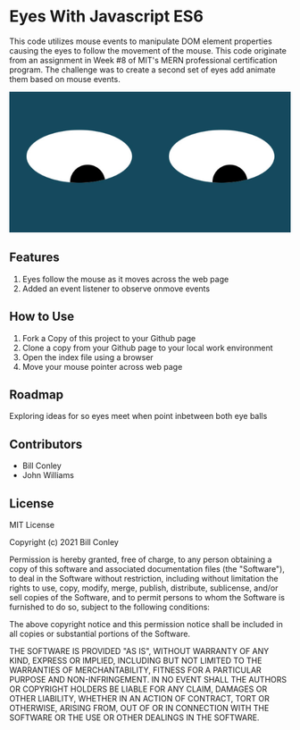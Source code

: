 <h1>Eyes With Javascript ES6</h1>
<p>This code utilizes mouse events to manipulate DOM element properties causing the eyes to follow the movement of the mouse. This code originate from an assignment in Week #8 of MIT's MERN professional certification program. The challenge was to create a second set of eyes add animate them based on mouse events.</p>
<img src="./eyes.jpg"></img>
<h2>Features</h2>
<ol>
<li>Eyes follow the mouse as it moves across the web page</li>
<li>Added an event listener to observe onmove events</li>
</ol>
<h2>How to Use</h2>
<ol>
<li>Fork a Copy of this project to your Github page</li>
<li>Clone a copy from your Github page to your local work environment</li>
<li>Open the index file using a browser</li>
<li>Move your mouse pointer across web page</li>
</ol>
<h2>Roadmap</h2>
<p>Exploring ideas for so eyes meet when point inbetween both eye balls</p>
<h2>Contributors</h2>
<ul>
  <li>Bill Conley</li>
  <li>John Williams</li>
 </ul>
<h2>License</h2>
  <p>MIT License</p>
  <p>Copyright (c) 2021 Bill Conley</p>
  <p>Permission is hereby granted, free of charge, to any person obtaining a copy
of this software and associated documentation files (the "Software"), to deal
in the Software without restriction, including without limitation the rights
to use, copy, modify, merge, publish, distribute, sublicense, and/or sell
copies of the Software, and to permit persons to whom the Software is
furnished to do so, subject to the following conditions:</p>
  <p>The above copyright notice and this permission notice shall be included in all
copies or substantial portions of the Software.</p>
  <p>THE SOFTWARE IS PROVIDED "AS IS", WITHOUT WARRANTY OF ANY KIND, EXPRESS OR
IMPLIED, INCLUDING BUT NOT LIMITED TO THE WARRANTIES OF MERCHANTABILITY,
FITNESS FOR A PARTICULAR PURPOSE AND NON-INFRINGEMENT. IN NO EVENT SHALL THE
AUTHORS OR COPYRIGHT HOLDERS BE LIABLE FOR ANY CLAIM, DAMAGES OR OTHER
LIABILITY, WHETHER IN AN ACTION OF CONTRACT, TORT OR OTHERWISE, ARISING FROM,
OUT OF OR IN CONNECTION WITH THE SOFTWARE OR THE USE OR OTHER DEALINGS IN THE
SOFTWARE.</p>
